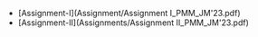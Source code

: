 - [Assignment-I](Assignment/Assignment I_PMM_JM'23.pdf)
- [Assignment-II](Assignments/Assignment II_PMM_JM'23.pdf)
